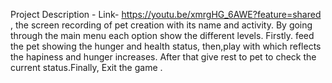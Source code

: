 Project Description - Link- https://youtu.be/xmrgHG_6AWE?feature=shared , the screen recording of pet creation with its name and activity. By going through the main menu each option show the different levels. Firstly. feed the pet showing the hunger and health status, then,play with which reflects the hapiness and hunger increases. After that give rest to pet to check the current status.Finally, Exit the game .
